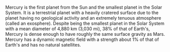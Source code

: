 Mercury is the first planet from the Sun and the smallest planet in the Solar System. It is a terrestrial planet with a heavily cratered surface due to the planet having no geological activity and an extremely tenuous atmosphere (called an exosphere). Despite being the smallest planet in the Solar System with a mean diameter of 4,880 km (3,030 mi), 38% of that of Earth's, Mercury is dense enough to have roughly the same surface gravity as Mars. Mercury has a dynamic magnetic field with a strength about 1% of that of Earth's and has no natural satellites.